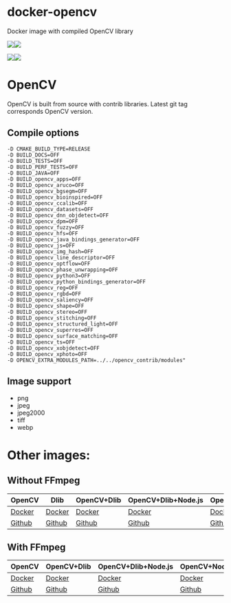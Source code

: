 # docker-opencv

Docker image with compiled OpenCV library

[![](https://images.microbadger.com/badges/version/m03geek/opencv:alpine.svg)](https://microbadger.com/images/m03geek/opencv:alpine "version")[![](https://images.microbadger.com/badges/image/m03geek/opencv:alpine.svg)](https://microbadger.com/images/m03geek/opencv:alpine "layers")

[![](https://images.microbadger.com/badges/version/m03geek/opencv:stretch.svg)](https://microbadger.com/images/m03geek/opencv:stretch "version")[![](https://images.microbadger.com/badges/image/m03geek/opencv:stretch.svg)](https://microbadger.com/images/m03geek/opencv:stretch "layers")

# OpenCV

OpenCV is built from source with contrib libraries. Latest git tag corresponds OpenCV version.

## Compile options

```
-D CMAKE_BUILD_TYPE=RELEASE
-D BUILD_DOCS=OFF
-D BUILD_TESTS=OFF
-D BUILD_PERF_TESTS=OFF
-D BUILD_JAVA=OFF
-D BUILD_opencv_apps=OFF
-D BUILD_opencv_aruco=OFF
-D BUILD_opencv_bgsegm=OFF
-D BUILD_opencv_bioinspired=OFF
-D BUILD_opencv_ccalib=OFF
-D BUILD_opencv_datasets=OFF
-D BUILD_opencv_dnn_objdetect=OFF
-D BUILD_opencv_dpm=OFF
-D BUILD_opencv_fuzzy=OFF
-D BUILD_opencv_hfs=OFF
-D BUILD_opencv_java_bindings_generator=OFF
-D BUILD_opencv_js=OFF
-D BUILD_opencv_img_hash=OFF
-D BUILD_opencv_line_descriptor=OFF
-D BUILD_opencv_optflow=OFF
-D BUILD_opencv_phase_unwrapping=OFF
-D BUILD_opencv_python3=OFF
-D BUILD_opencv_python_bindings_generator=OFF
-D BUILD_opencv_reg=OFF
-D BUILD_opencv_rgbd=OFF
-D BUILD_opencv_saliency=OFF
-D BUILD_opencv_shape=OFF
-D BUILD_opencv_stereo=OFF
-D BUILD_opencv_stitching=OFF
-D BUILD_opencv_structured_light=OFF
-D BUILD_opencv_superres=OFF
-D BUILD_opencv_surface_matching=OFF
-D BUILD_opencv_ts=OFF
-D BUILD_opencv_xobjdetect=OFF
-D BUILD_opencv_xphoto=OFF
-D OPENCV_EXTRA_MODULES_PATH=../../opencv_contrib/modules"
```

## Image support

* png
* jpeg
* jpeg2000
* tiff
* webp

# Other images:

## Without FFmpeg

| OpenCV | Dlib | OpenCV+Dlib | OpenCV+Dlib+Node.js | OpenCV+Node.js | Dlib+Node.js |
|-|-|-|-|-|-|
| [Docker](https://hub.docker.com/r/m03geek/opencv/) | [Docker](https://hub.docker.com/r/m03geek/dlib/) | [Docker](https://hub.docker.com/r/m03geek/opencv-dlib/) | [Docker](https://hub.docker.com/r/m03geek/opencv-dlib-node/) | [Docker](https://hub.docker.com/r/m03geek/opencv-node/) | [Docker](https://hub.docker.com/r/m03geek/dlib-node/) |
| [Github](https://github.com/SkeLLLa/docker-opencv) | [Github](https://github.com/SkeLLLa/docker-dlib) | [Github](https://github.com/SkeLLLa/docker-opencv-dlib) | [Github](https://github.com/SkeLLLa/docker-opencv-dlib-node) | [Github](https://github.com/SkeLLLa/docker-opencv-node) | [Github](https://github.com/SkeLLLa/docker-dlib-node) |

## With FFmpeg

| OpenCV | OpenCV+Dlib | OpenCV+Dlib+Node.js | OpenCV+Node.js |
|-|-|-|-|
| [Docker](https://hub.docker.com/r/m03geek/ffmpeg-opencv/) | [Docker](https://hub.docker.com/r/m03geek/ffmpeg-opencv-dlib/) | [Docker](https://hub.docker.com/r/m03geek/ffmpeg-opencv-dlib-node/) | [Docker](https://hub.docker.com/r/m03geek/ffmpeg-opencv-dlib-node/) |
| [Github](https://github.com/SkeLLLa/docker-ffmpeg-opencv) | [Github](https://github.com/SkeLLLa/docker-ffmpeg-opencv) | [Github](https://github.com/SkeLLLa/docker-ffmpeg-opencv-dlib-node) | [Github](https://github.com/SkeLLLa/docker-ffmpeg-opencv-node) |